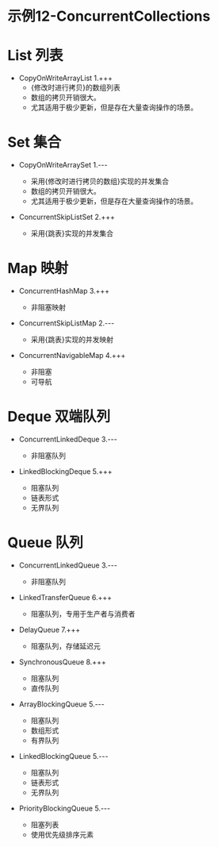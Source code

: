 # 示例12-ConcurrentCollections

# List 列表

- CopyOnWriteArrayList                      1.+++
	- {修改时进行拷贝}的数组列表
	- 数组的拷贝开销很大。
	- 尤其适用于极少更新，但是存在大量查询操作的场景。
	
# Set 集合

- CopyOnWriteArraySet 	                    1.---
	- 采用{修改时进行拷贝的数组}实现的并发集合
	- 数组的拷贝开销很大。
	- 尤其适用于极少更新，但是存在大量查询操作的场景。
	
- ConcurrentSkipListSet                     2.+++
	- 采用{跳表}实现的并发集合

# Map 映射

- ConcurrentHashMap                         3.+++
    - 非阻塞映射
    
- ConcurrentSkipListMap                     2.---
	- 采用{跳表}实现的并发映射

- ConcurrentNavigableMap                    4.+++
	- 非阻塞
	- 可导航
	
# Deque 双端队列
    
- ConcurrentLinkedDeque                     3.---
	- 非阻塞队列
	
- LinkedBlockingDeque                       5.+++
	- 阻塞队列
	- 链表形式
	- 无界队列
	
# Queue 队列

- ConcurrentLinkedQueue                     3.---
	- 非阻塞队列
	
- LinkedTransferQueue                       6.+++
	- 阻塞队列，专用于生产者与消费者
	
- DelayQueue                                7.+++
	- 阻塞队列，存储延迟元
	
- SynchronousQueue                          8.+++
	- 阻塞队列
	- 直传队列
	
- ArrayBlockingQueue                        5.---
	- 阻塞队列
	- 数组形式
	- 有界队列
	
- LinkedBlockingQueue                       5.---
	- 阻塞队列
	- 链表形式
	- 无界队列
	
- PriorityBlockingQueue                     5.---
	- 阻塞列表
	- 使用优先级排序元素









